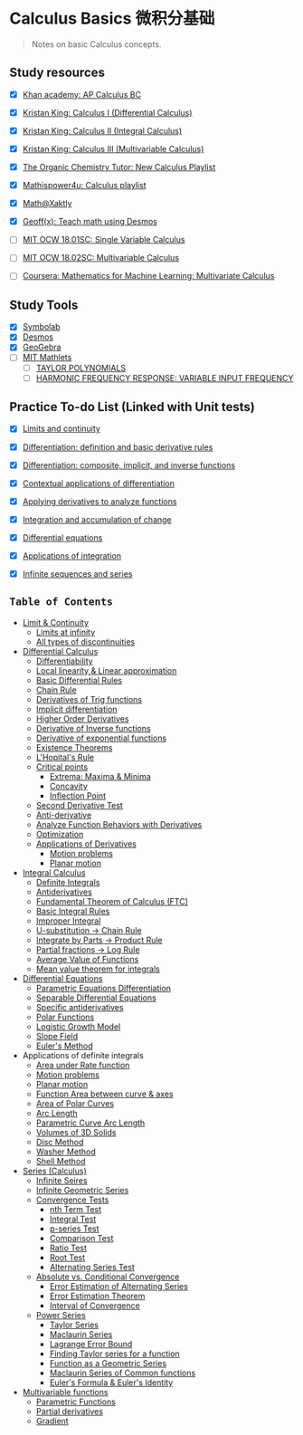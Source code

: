# Calculus Basics 微积分基础
<!--JEKYLL-FRONT-MATTER(will-jekyll-theme)
---
layout: post
title: 
image: 
description: 
categories:
    - Calculus
    - Math
    - Khan Academy
---
-->

> Notes on basic Calculus concepts.

## Study resources
- [x] [Khan academy: AP Calculus BC](https://www.khanacademy.org/math/ap-calculus-bc)
- [x] [Kristan King: Calculus I (Differential Calculus)](https://www.youtube.com/playlist?list=PLJ8OrXpbC-BOYyyC-Gunxrh-jYnSfsQy0)
- [x] [Kristan King: Calculus II (Integral Calculus)](https://www.youtube.com/playlist?list=PLJ8OrXpbC-BMdeuQfJDVRJ5DPMduSzVow)
- [x] [Kristan King: Calculus III (Multivariable Calculus)](https://www.youtube.com/playlist?list=PLJ8OrXpbC-BMObozItpbiZ8f2pjf3qS9M)
- [x] [The Organic Chemistry Tutor: New Calculus Playlist](https://www.youtube.com/playlist?list=PL0o_zxa4K1BWYThyV4T2Allw6zY0jEumv)
- [x] [Mathispower4u: Calculus playlist](http://www.mathispower4u.com/calculus.php)
- [x] [Math@Xaktly](http://xaktly.com/XMathMain.html)
- [x] [Geoff(x): Teach math using Desmos](https://www.geoffofx.com/)
- [ ] [MIT OCW 18.01SC: Single Variable Calculus](https://ocw.mit.edu/courses/mathematics/18-01sc-single-variable-calculus-fall-2010/index.htm)
- [ ] [MIT OCW 18.02SC: Multivariable Calculus](https://ocw.mit.edu/courses/mathematics/18-02sc-multivariable-calculus-fall-2010/)
- [ ] [Coursera: Mathematics for Machine Learning: Multivariate Calculus](https://www.coursera.org/learn/multivariate-calculus-machine-learning/home/welcome)


## Study Tools
- [x] [Symbolab](https://www.symbolab.com/)
- [x] [Desmos](https://www.desmos.com/calculator)
- [x] [GeoGebra](https://www.geogebra.org/3d?lang=en)
- [ ] [MIT Mathlets](http://mathlets.org/mathlets/)
    - [ ] [TAYLOR POLYNOMIALS](http://mathlets.org/mathlets/taylor-polynomials/)
    - [ ] [HARMONIC FREQUENCY RESPONSE: VARIABLE INPUT FREQUENCY](http://mathlets.org/mathlets/harmonic-frequency-response-i/)

## Practice To-do List (Linked with Unit tests)
- [x] [Limits and continuity](https://www.khanacademy.org/math/ap-calculus-bc/bc-limits-new/modal/test/bc-limits-optional-unit-test)
- [x] [Differentiation: definition and basic derivative rules](https://www.khanacademy.org/math/ap-calculus-bc/bc-differentiation-1-new/modal/test/bc-diff-1-optional-unit-test)
- [x] [Differentiation: composite, implicit, and inverse functions](https://www.khanacademy.org/math/ap-calculus-bc/bc-differentiation-2-new/modal/test/bc-diff-2-optional-unit-test)
- [x] [Contextual applications of differentiation](https://www.khanacademy.org/math/ap-calculus-bc/bc-diff-contextual-applications-new/modal/test/bc-diff-context-optional-unit-test)
- [x] [Applying derivatives to analyze functions](https://www.khanacademy.org/math/ap-calculus-bc/bc-diff-analytical-applications-new/modal/test/bc-5-13-unit-test)
- [x] [Integration and accumulation of change](https://www.khanacademy.org/math/ap-calculus-bc/bc-integration-new/modal/test/bc-integration-optional-unit-test)
- [x] [Differential equations](https://www.khanacademy.org/math/ap-calculus-bc/bc-differential-equations-new/modal/test/bc-7-9-unit-test)
- [x] [Applications of integration](https://www.khanacademy.org/math/ap-calculus-bc/bc-applications-of-integration-new/modal/test/bc-8-14-unit-test)
- [x] [Infinite sequences and series](https://www.khanacademy.org/math/ap-calculus-bc/bc-series-new/modal/test/bc-series-optional-unit-test)


## `Table of Contents`
- [Limit & Continuity](https://github.com/solomonxie/solomonxie.github.io/issues/49#issuecomment-389065252)
    - [Limits at infinity](https://github.com/solomonxie/solomonxie.github.io/issues/49#issuecomment-389097947)
    - [All types of discontinuities](https://github.com/solomonxie/solomonxie.github.io/issues/49#issuecomment-389112016)
- [Differential Calculus](https://github.com/solomonxie/solomonxie.github.io/issues/49#issuecomment-389389887)
    - [Differentiability](https://github.com/solomonxie/solomonxie.github.io/issues/49#issuecomment-389450771)
    - [Local linearity & Linear approximation](https://github.com/solomonxie/solomonxie.github.io/issues/49#issuecomment-389748831)
    - [Basic Differential Rules](https://github.com/solomonxie/solomonxie.github.io/issues/49#issuecomment-390102382)
    - [Chain Rule](https://github.com/solomonxie/solomonxie.github.io/issues/49#issuecomment-390151930)
    - [Derivatives of Trig functions](https://github.com/solomonxie/solomonxie.github.io/issues/49#issuecomment-390171964)
    - [Implicit differentiation](https://github.com/solomonxie/solomonxie.github.io/issues/49#issuecomment-390174936)
    - [Higher Order Derivatives](https://github.com/solomonxie/solomonxie.github.io/issues/49#issuecomment-390403740)
    - [Derivative of Inverse functions](https://github.com/solomonxie/solomonxie.github.io/issues/49#issuecomment-390571646)
    - [Derivative of exponential functions](https://github.com/solomonxie/solomonxie.github.io/issues/49#issuecomment-390593003)
    - [Existence Theorems](https://github.com/solomonxie/solomonxie.github.io/issues/49#issuecomment-390951282)
    - [L'Hopital's Rule](https://github.com/solomonxie/solomonxie.github.io/issues/49#issuecomment-391295798)
    - [Critical points](https://github.com/solomonxie/solomonxie.github.io/issues/49#issuecomment-391300278)
        - [Extrema: Maxima & Minima](https://github.com/solomonxie/solomonxie.github.io/issues/49#issuecomment-391968249)
        - [Concavity](https://github.com/solomonxie/solomonxie.github.io/issues/49#issuecomment-391981189)
        - [Inflection Point](https://github.com/solomonxie/solomonxie.github.io/issues/49#issuecomment-391988411)
    - [Second Derivative Test](https://github.com/solomonxie/solomonxie.github.io/issues/49#issuecomment-392000339)
    - [Anti-derivative](https://github.com/solomonxie/solomonxie.github.io/issues/49#issuecomment-392626418)
    - [Analyze Function Behaviors with Derivatives](https://github.com/solomonxie/solomonxie.github.io/issues/49#issuecomment-392679635)
    - [Optimization](https://github.com/solomonxie/solomonxie.github.io/issues/49#issuecomment-392767038)
    - [Applications of Derivatives](https://github.com/solomonxie/solomonxie.github.io/issues/49#issuecomment-392796710)
        - [Motion problems](https://github.com/solomonxie/solomonxie.github.io/issues/49#issuecomment-393474147)
        - [Planar motion](https://github.com/solomonxie/solomonxie.github.io/issues/49#issuecomment-393484574)
- [Integral Calculus](https://github.com/solomonxie/solomonxie.github.io/issues/49#issuecomment-394073989)
    - [Definite Integrals](https://github.com/solomonxie/solomonxie.github.io/issues/49#issuecomment-394263665)
    - [Antiderivatives](https://github.com/solomonxie/solomonxie.github.io/issues/49#issuecomment-394270551)
    - [Fundamental Theorem of Calculus (FTC)](https://github.com/solomonxie/solomonxie.github.io/issues/49#issuecomment-395305706)
    - [Basic Integral Rules](https://github.com/solomonxie/solomonxie.github.io/issues/49#issuecomment-395356656)
    - [Improper Integral](https://github.com/solomonxie/solomonxie.github.io/issues/49#issuecomment-395404568)
    - [U-substitution → Chain Rule](https://github.com/solomonxie/solomonxie.github.io/issues/49#issuecomment-395677669)
    - [Integrate by Parts → Product Rule](https://github.com/solomonxie/solomonxie.github.io/issues/49#issuecomment-395694311)
    - [Partial fractions → Log Rule](https://github.com/solomonxie/solomonxie.github.io/issues/49#issuecomment-395949004)
    - [Average Value of Functions](https://github.com/solomonxie/solomonxie.github.io/issues/49#issuecomment-395950727)
    - [Mean value theorem for integrals](https://github.com/solomonxie/solomonxie.github.io/issues/49#issuecomment-395952635)
- [Differential Equations](https://github.com/solomonxie/solomonxie.github.io/issues/49#issuecomment-396484900)
    - [Parametric Equations Differentiation](https://github.com/solomonxie/solomonxie.github.io/issues/49#issuecomment-396505172)
    - [Separable Differential Equations](https://github.com/solomonxie/solomonxie.github.io/issues/49#issuecomment-396517400)
    - [Specific antiderivatives](https://github.com/solomonxie/solomonxie.github.io/issues/49#issuecomment-396520824)
    - [Polar Functions](https://github.com/solomonxie/solomonxie.github.io/issues/49#issuecomment-396527546)
    - [Logistic Growth Model](https://github.com/solomonxie/solomonxie.github.io/issues/49#issuecomment-396537354)
    - [Slope Field](https://github.com/solomonxie/solomonxie.github.io/issues/49#issuecomment-396852129)
    - [Euler's Method](https://github.com/solomonxie/solomonxie.github.io/issues/49#issuecomment-396852203)
- Applications of definite integrals
    - [Area under Rate function](https://github.com/solomonxie/solomonxie.github.io/issues/49#issuecomment-398313540)
    - [Motion problems](https://github.com/solomonxie/solomonxie.github.io/issues/49#issuecomment-398340530)
    - [Planar motion](https://github.com/solomonxie/solomonxie.github.io/issues/49#issuecomment-398346952)
    - [Function Area between curve & axes](https://github.com/solomonxie/solomonxie.github.io/issues/49#issuecomment-398360666)
    - [Area of Polar Curves](https://github.com/solomonxie/solomonxie.github.io/issues/49#issuecomment-398657472)
    - [Arc Length](https://github.com/solomonxie/solomonxie.github.io/issues/49#issuecomment-398693215)
    - [Parametric Curve Arc Length](https://github.com/solomonxie/solomonxie.github.io/issues/49#issuecomment-398698980)
    - [Volumes of 3D Solids](https://github.com/solomonxie/solomonxie.github.io/issues/49#issuecomment-398739105)
    - [Disc Method](https://github.com/solomonxie/solomonxie.github.io/issues/49#issuecomment-399024510)
    - [Washer Method](https://github.com/solomonxie/solomonxie.github.io/issues/49#issuecomment-399040648)
    - [Shell Method](https://github.com/solomonxie/solomonxie.github.io/issues/49#issuecomment-399051413)
- [Series (Calculus)](https://github.com/solomonxie/solomonxie.github.io/issues/49#issuecomment-399637419)
    - [Infinite Seires](https://github.com/solomonxie/solomonxie.github.io/issues/49#issuecomment-399648088)
    - [Infinite Geometric Series](https://github.com/solomonxie/solomonxie.github.io/issues/49#issuecomment-399649974)
    - [Convergence Tests](https://github.com/solomonxie/solomonxie.github.io/issues/49#issuecomment-399657906)
        - [nth Term Test](https://github.com/solomonxie/solomonxie.github.io/issues/49#issuecomment-399662214)
        - [Integral Test](https://github.com/solomonxie/solomonxie.github.io/issues/49#issuecomment-399662247)
        - [p-series Test](https://github.com/solomonxie/solomonxie.github.io/issues/49#issuecomment-399662321)
        - [Comparison Test](https://github.com/solomonxie/solomonxie.github.io/issues/49#issuecomment-399673966)
        - [Ratio Test](https://github.com/solomonxie/solomonxie.github.io/issues/49#issuecomment-399674089)
        - [Root Test](https://github.com/solomonxie/solomonxie.github.io/issues/49#issuecomment-399949602)
        - [Alternating Series Test](https://github.com/solomonxie/solomonxie.github.io/issues/49#issuecomment-400220808)
    - [Absolute vs. Conditional Convergence](https://github.com/solomonxie/solomonxie.github.io/issues/49#issuecomment-400234993)
        - [Error Estimation of Alternating Series](https://github.com/solomonxie/solomonxie.github.io/issues/49#issuecomment-400239322)
        - [Error Estimation Theorem](https://github.com/solomonxie/solomonxie.github.io/issues/49#issuecomment-400584670)
        - [Interval of Convergence](https://github.com/solomonxie/solomonxie.github.io/issues/49#issuecomment-401284580)
    - [Power Series](https://github.com/solomonxie/solomonxie.github.io/issues/49#issuecomment-401305392)
        - [Taylor Series](https://github.com/solomonxie/solomonxie.github.io/issues/49#issuecomment-401713162)
        - [Maclaurin Series](https://github.com/solomonxie/solomonxie.github.io/issues/49#issuecomment-401714233)
        - [Lagrange Error Bound](https://github.com/solomonxie/solomonxie.github.io/issues/49#issuecomment-402061178)
        - [Finding Taylor series for a function](https://github.com/solomonxie/solomonxie.github.io/issues/49#issuecomment-402936936)
        - [Function as a Geometric Series](https://github.com/solomonxie/solomonxie.github.io/issues/49#issuecomment-402940086)
        - [Maclaurin Series of Common functions](https://github.com/solomonxie/solomonxie.github.io/issues/49#issuecomment-402940122)
        - [Euler's Formula & Euler's Identity](https://github.com/solomonxie/solomonxie.github.io/issues/49#issuecomment-402953466)
- [Multivariable functions](https://github.com/solomonxie/solomonxie.github.io/issues/49#issuecomment-408792974)
    - [Parametric Functions](https://github.com/solomonxie/solomonxie.github.io/issues/49#issuecomment-408793195)
    - [Partial derivatives](https://github.com/solomonxie/solomonxie.github.io/issues/49#issuecomment-408796701)
    - [Gradient](https://github.com/solomonxie/solomonxie.github.io/issues/49#issuecomment-408796819)


